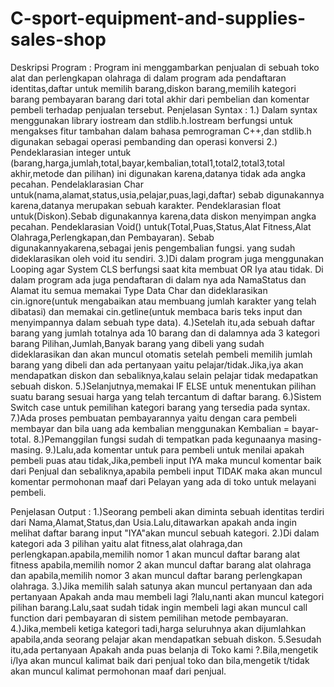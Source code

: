 # C-sport-equipment-and-supplies-sales-shop
Deskripsi Program : Program ini menggambarkan penjualan di sebuah toko alat dan perlengkapan olahraga 
di dalam program ada pendaftaran identitas,daftar untuk memilih barang,diskon barang,memilih kategori barang
pembayaran barang dari total akhir dari pembelian dan komentar pembeli terhadap penjualan tersebut.
Penjelasan Syntax : 
1.) Dalam syntax menggunakan library iostream dan stdlib.h.Iostream berfungsi untuk mengakses fitur tambahan
dalam bahasa pemrograman C++,dan stdlib.h digunakan sebagai operasi pembanding dan operasi konversi
2.) Pendeklarasian integer untuk (barang,harga,jumlah,total,bayar,kembalian,total1,total2,total3,total akhir,metode
dan pilihan) ini digunakan karena,datanya tidak ada angka pecahan.
Pendelaklarasian Char untuk(nama,alamat,status,usia,pelajar,puas,lagi,daftar) sebab digunakannya karena,datanya
merupakan sebuah karakter.
Pendeklarasian float untuk(Diskon).Sebab digunakannya karena,data diskon menyimpan angka pecahan.
Pendeklarasian Void() untuk(Total,Puas,Status,Alat Fitness,Alat Olahraga,Perlengkapan,dan Pembayaran).
Sebab digunakannyakarena,sebagai jenis pengembalian fungsi. yang sudah dideklarasikan oleh void itu sendiri.
3.)Di dalam program juga menggunakan Looping agar System CLS berfungsi saat kita membuat OR Iya atau tidak.
Di dalam program ada juga pendaftaran di dalam nya ada NamaStatus dan Alamat itu semua memakai Type Data
Char dan dideklarasikan cin.ignore(untuk mengabaikan atau membuang jumlah karakter yang telah dibatasi) dan memakai 
cin.getline(untuk membaca baris teks input dan menyimpannya dalam sebuah type data).
4.)Setelah itu,ada sebuah daftar barang yang jumlah totalnya ada 10 barang dan di dalamnya ada 3 kategori barang
Pilihan,Jumlah,Banyak barang yang dibeli yang sudah dideklarasikan dan akan muncul otomatis setelah pembeli memilih 
jumlah barang yang dibeli dan ada pertanyaan yaitu pelajar/tidak.Jika,iya akan mendapatkan diskon dan sebaliknya,kalau 
selain pelajar tidak medapatkan sebuah diskon.
5.)Selanjutnya,memakai IF ELSE untuk menentukan pilihan suatu barang sesuai harga yang telah tercantum di daftar barang.
6.)Sistem Switch case untuk pemilihan kategori barang yang tersedia pada syntax.
7.)Ada proses pembuatan pembayarannya yaitu dengan cara pembeli membayar dan bila uang ada kembalian 
menggunakan Kembalian = bayar-total.
8.)Pemanggilan fungsi sudah di tempatkan pada kegunaanya masing-masing.
9.)Lalu,ada komentar untuk para pembeli untuk menilai apakah pembeli puas atau tidak,Jika,pembeli input IYA maka
muncul komentar baik dari Penjual dan sebaliknya,apabila pembeli input TIDAK maka akan muncul komentar permohonan
maaf dari Pelayan yang ada di toko untuk melayani pembeli.

Penjelasan Output :
1.)Seorang pembeli akan diminta sebuah identitas terdiri dari Nama,Alamat,Status,dan Usia.Lalu,ditawarkan apakah anda 
ingin melihat daftar barang input "IYA"akan muncul sebuah kategori.
2.)Di dalam kategori ada 3 pilihan yaitu alat fitness,alat olahraga,dan perlengkapan.apabila,memilih nomor 1 akan muncul
daftar barang alat fitness apabila,memilih nomor 2 akan muncul daftar barang alat olahraga dan apabila,memilih nomor 3 
akan muncul daftar barang perlengkapan olahraga.
3.)Jika memilih salah satunya akan muncul pertanyaan dan ada pertanyaan Apakah anda mau membeli lagi ?lalu,nanti akan
muncul kategori pilihan barang.Lalu,saat sudah tidak ingin membeli lagi akan muncul call function dari pembayaran di sistem
pemilihan metode pembayaran.
4.)Jika,membeli ketiga kategori tadi,harga seluruhnya akan dijumlahkan apabila,anda seorang pelajar akan mendapatkan sebuah
diskon.
5.Sesudah itu,ada pertanyaan Apakah anda puas belanja di Toko kami ?.Bila,mengetik i/Iya akan muncul kalimat baik dari penjual
toko dan bila,mengetik t/tidak akan muncul kalimat permohonan maaf dari penjual.
